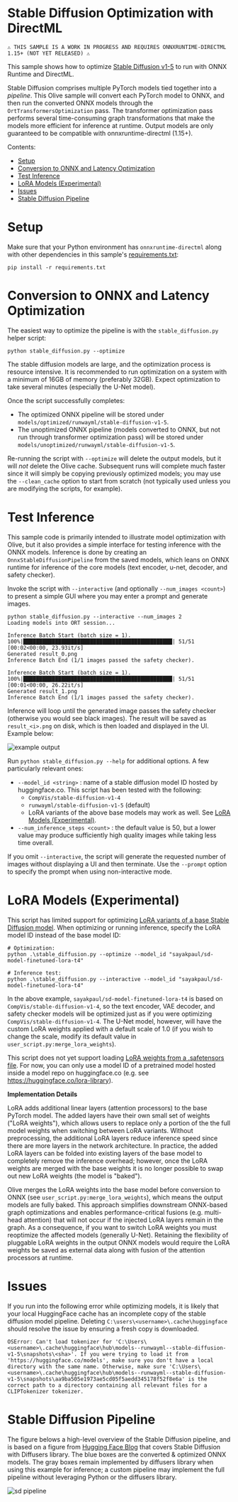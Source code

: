 # Stable Diffusion Optimization with DirectML <!-- omit in toc -->

    ⚠️ THIS SAMPLE IS A WORK IN PROGRESS AND REQUIRES ONNXRUNTIME-DIRECTML 1.15+ (NOT YET RELEASED) ⚠️

This sample shows how to optimize [Stable Diffusion v1-5](https://huggingface.co/runwayml/stable-diffusion-v1-5) to run with ONNX Runtime and DirectML.

Stable Diffusion comprises multiple PyTorch models tied together into a *pipeline*. This Olive sample will convert each PyTorch model to ONNX, and then run the converted ONNX models through the `OrtTransformersOptimization` pass. The transformer optimization pass performs several time-consuming graph transformations that make the models more efficient for inference at runtime. Output models are only guaranteed to be compatible with onnxruntime-directml (1.15+).

Contents:
- [Setup](#setup)
- [Conversion to ONNX and Latency Optimization](#conversion-to-onnx-and-latency-optimization)
- [Test Inference](#test-inference)
- [LoRA Models (Experimental)](#lora-models-experimental)
- [Issues](#issues)
- [Stable Diffusion Pipeline](#stable-diffusion-pipeline)

# Setup

Make sure that your Python environment has `onnxruntime-directml` along with other dependencies in this sample's [requirements.txt](requirements.txt):

```
pip install -r requirements.txt
```

# Conversion to ONNX and Latency Optimization

The easiest way to optimize the pipeline is with the `stable_diffusion.py` helper script:

```
python stable_diffusion.py --optimize
```

The stable diffusion models are large, and the optimization process is resource intensive. It is recommended to run optimization on a system with a minimum of 16GB of memory (preferably 32GB). Expect optimization to take several minutes (especially the U-Net model).

Once the script successfully completes:
- The optimized ONNX pipeline will be stored under `models/optimized/runwayml/stable-diffusion-v1-5`.
- The unoptimized ONNX pipeline (models converted to ONNX, but not run through transformer optimization pass) will be stored under `models/unoptimized/runwayml/stable-diffusion-v1-5`.

Re-running the script with `--optimize` will delete the output models, but it will *not* delete the Olive cache. Subsequent runs will complete much faster since it will simply be copying previously optimized models; you may use the `--clean_cache` option to start from scratch (not typically used unless you are modifying the scripts, for example).

# Test Inference

This sample code is primarily intended to illustrate model optimization with Olive, but it also provides a simple interface for testing inference with the ONNX models. Inference is done by creating an `OnnxStableDiffusionPipeline` from the saved models, which leans on ONNX runtime for inference of the core models (text encoder, u-net, decoder, and safety checker).

Invoke the script with `--interactive` (and optionally `--num_images <count>`) to present a simple GUI where you may enter a prompt and generate images.

```
python stable_diffusion.py --interactive --num_images 2
Loading models into ORT session...

Inference Batch Start (batch size = 1).
100%|███████████████████████████████████████████████| 51/51 [00:02<00:00, 23.93it/s]
Generated result_0.png
Inference Batch End (1/1 images passed the safety checker).

Inference Batch Start (batch size = 1).
100%|███████████████████████████████████████████████| 51/51 [00:01<00:00, 26.22it/s]
Generated result_1.png
Inference Batch End (1/1 images passed the safety checker).
```

Inference will loop until the generated image passes the safety checker (otherwise you would see black images). The result will be saved as `result_<i>.png` on disk, which is then loaded and displayed in the UI. Example below:

![example output](readme/example.png)

Run `python stable_diffusion.py --help` for additional options. A few particularly relevant ones:
- `--model_id <string>` : name of a stable diffusion model ID hosted by huggingface.co. This script has been tested with the following:
  - `CompVis/stable-diffusion-v1-4`
  - `runwayml/stable-diffusion-v1-5` (default)
  - LoRA variants of the above base models may work as well. See [LoRA Models (Experimental)](#lora-models-experimental).
- `--num_inference_steps <count>` : the default value is 50, but a lower value may produce sufficiently high quality images while taking less time overall.

If you omit `--interactive`, the script will generate the requested number of images without displaying a UI and then terminate. Use the `--prompt` option to specify the prompt when using non-interactive mode.

# LoRA Models (Experimental)

This script has limited support for optimizing [LoRA variants of a base Stable Diffusion model](https://huggingface.co/docs/diffusers/main/en/training/lora). When optimizing or running inference, specify the LoRA model ID instead of the base model ID:

```
# Optimization:
python .\stable_diffusion.py --optimize --model_id "sayakpaul/sd-model-finetuned-lora-t4"

# Inference test:
python .\stable_diffusion.py --interactive --model_id "sayakpaul/sd-model-finetuned-lora-t4"
```

In the above example, `sayakpaul/sd-model-finetuned-lora-t4` is based on `CompVis/stable-diffusion-v1-4`, so the text encoder, VAE decoder, and safety checker models will be optimized just as if you were optimizing `CompVis/stable-diffusion-v1-4`. The U-Net model, however, will have the custom LoRA weights applied with a default scale of 1.0 (if you wish to change the scale, modify its default value in `user_script.py:merge_lora_weights`).

This script does not yet support loading [LoRA weights from a .safetensors file](https://github.com/huggingface/diffusers/issues/3064). For now, you can only use a model ID of a pretrained model hosted inside a model repo on huggingface.co (e.g. see https://huggingface.co/lora-library).

**Implementation Details**

LoRA adds additional linear layers (attention processors) to the base PyTorch model. The added layers have their own small set of weights ("LoRA weights"), which allows users to replace only a portion of the the full model weights when switching between LoRA variants. Without preprocessing, the additional LoRA layers reduce inference speed since there are more layers in the network architecture. In practice, the added LoRA layers can be folded into existing layers of the base model to completely remove the inference overhead; however, once the LoRA weights are merged with the base weights it is no longer possible to swap out new LoRA weights (the model is "baked").

Olive merges the LoRA weights into the base model before conversion to ONNX (see `user_script.py:merge_lora_weights`), which means the output models are fully baked. This approach simplifies downstream ONNX-based graph optimizations and enables performance-critical fusions (e.g. multi-head attention) that will not occur if the injected LoRA layers remain in the graph. As a consequence, if you want to switch LoRA weights you must reoptimize the affected models (generally U-Net). Retaining the flexibility of pluggable LoRA weights in the output ONNX models would require the LoRA weights be saved as external data along with fusion of the attention processors at runtime.

# Issues

If you run into the following error while optimizing models, it is likely that your local HuggingFace cache has an incomplete copy of the stable diffusion model pipeline. Deleting `C:\users\<username>\.cache\huggingface` should resolve the issue by ensuring a fresh copy is downloaded.

```
OSError: Can't load tokenizer for 'C:\Users\<username>\.cache\huggingface\hub\models--runwayml--stable-diffusion-v1-5\snapshots\<sha>'. If you were trying to load it from 'https://huggingface.co/models', make sure you don't have a local directory with the same name. Otherwise, make sure 'C:\Users\<username>\.cache\huggingface\hub\models--runwayml--stable-diffusion-v1-5\snapshots\aa9ba505e1973ae5cd05f5aedd345178f52f8e6a' is the correct path to a directory containing all relevant files for a CLIPTokenizer tokenizer.
```

# Stable Diffusion Pipeline

The figure belows a high-level overview of the Stable Diffusion pipeline, and is based on a figure from [Hugging Face Blog](https://huggingface.co/blog/stable_diffusion) that covers Stable Diffusion with Diffusers library. The blue boxes are the converted & optimized ONNX models. The gray boxes remain implemented by diffusers library when using this example for inference; a custom pipeline may implement the full pipeline without leveraging Python or the diffusers library.

![sd pipeline](readme/pipeline.png)